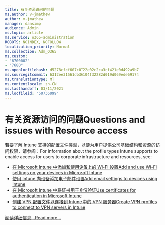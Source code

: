 ```yaml
---
title: 有关资源访问的问题
ms.author: v-jmathew
author: v-jmathew
manager: dansimp
audience: Admin
ms.topic: article
ms.service: o365-administration
ROBOTS: NOINDEX, NOFOLLOW
localization_priority: Normal
ms.collection: Adm_O365
ms.custom:
- "6700002"
- "7680"
ms.openlocfilehash: d5278cfcf607c0722e02c2ca3cf421e0d492a9b7
ms.sourcegitcommit: 6312ee31561db36104f32282d019d069ede69174
ms.translationtype: MT
ms.contentlocale: zh-CN
ms.lasthandoff: 03/11/2021
ms.locfileid: "50736099"
---
```

# <a name="questions-and-issues-with-resource-access"></a><span data-ttu-id="49691-102">有关资源访问的问题</span><span class="sxs-lookup"><span data-stu-id="49691-102">Questions and issues with Resource access</span></span>

<span data-ttu-id="49691-103">若要了解 Intune 支持的配置文件类型，以便为用户提供公司基础结构和资源的访问权限，请参阅：</span><span class="sxs-lookup"><span data-stu-id="49691-103">For information about the profile types Intune supports to enable access for users to corporate infrastructure and resources, see:</span></span>

- [<span data-ttu-id="49691-104">在 Microsoft Intune 中添加和使用设备上的 Wi-Fi 设置</span><span class="sxs-lookup"><span data-stu-id="49691-104">Add and use Wi-Fi settings on your devices in Microsoft Intune</span></span>](https://docs.microsoft.com/mem/intune/configuration/wi-fi-settings-configure)
- [<span data-ttu-id="49691-105">使用 Intune 向设备添加电子邮件设置</span><span class="sxs-lookup"><span data-stu-id="49691-105">Add email settings to devices using Intune</span></span>](https://docs.microsoft.com/mem/intune/configuration/email-settings-configure)
- [<span data-ttu-id="49691-106">在 Microsoft Intune 中将证书用于身份验证</span><span class="sxs-lookup"><span data-stu-id="49691-106">Use certificates for authentication in Microsoft Intune</span></span>](https://docs.microsoft.com/mem/intune/protect/certificates-configure)
- [<span data-ttu-id="49691-107">创建 VPN 配置文件以连接到 Intune 中的 VPN 服务器</span><span class="sxs-lookup"><span data-stu-id="49691-107">Create VPN profiles to connect to VPN servers in Intune</span></span>](https://docs.microsoft.com/mem/intune/configuration/vpn-settings-configure)

[<span data-ttu-id="49691-108">阅读详细信息...</span><span class="sxs-lookup"><span data-stu-id="49691-108">Read more...</span></span>](https://docs.microsoft.com/mem/intune/configuration/device-profile-troubleshoot)
